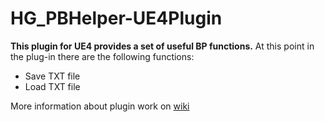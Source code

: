 # HG_PBHelper-UE4Plugin
**This plugin for UE4 provides a set of useful BP functions.**
At this point in the plug-in there are the following functions:

 - Save TXT file
 - Load TXT file

More information about plugin work on [wiki](https://github.com/hightgamesinc/HG_PBHelper-UE4Plugin/wiki)

